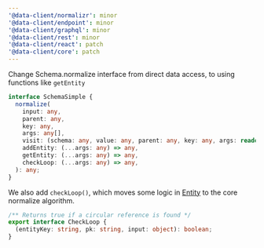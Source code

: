 ```yaml
---
'@data-client/normalizr': minor
'@data-client/endpoint': minor
'@data-client/graphql': minor
'@data-client/rest': minor
'@data-client/react': patch
'@data-client/core': patch
---
```


Change Schema.normalize interface from direct data access, to using functions like `getEntity`

```ts
interface SchemaSimple {
  normalize(
    input: any,
    parent: any,
    key: any,
    args: any[],
    visit: (schema: any, value: any, parent: any, key: any, args: readonly any[]) => any,
    addEntity: (...args: any) => any,
    getEntity: (...args: any) => any,
    checkLoop: (...args: any) => any,
  ): any;
}
```

We also add `checkLoop()`, which moves some logic in [Entity](https://dataclient.io/rest/api/Entity)
to the core normalize algorithm.

```ts
/** Returns true if a circular reference is found */
export interface CheckLoop {
  (entityKey: string, pk: string, input: object): boolean;
}
```